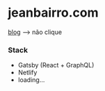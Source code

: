 #  jeanbairro.com 
[blog](https://cranky-knuth-b5765c.netlify.com/) --> não clique

### Stack
- Gatsby (React + GraphQL)
- Netlify
- loading...
